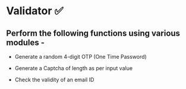 # Validator ✅

## Perform the following functions using various modules - 

- Generate a random 4-digit OTP (One Time Password)

- Generate a Captcha of length as per input value

- Check the validity of an email ID
